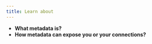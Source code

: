 ```yaml
---
title: Learn about
---
```

- **What metadata is?**
- **How metadata can expose you or your connections?**
